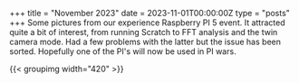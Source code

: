 +++
title = "November 2023"
date = 2023-11-01T00:00:00Z
type = "posts"
+++
Some pictures from our experience Raspberry PI 5 event.
It attracted quite a bit of interest, from running Scratch to FFT analysis and the twin camera mode.
Had a few problems with the latter but the issue has been sorted.
Hopefully one of the PI's will now be used in PI wars. 

{{< groupimg width="420" >}}
